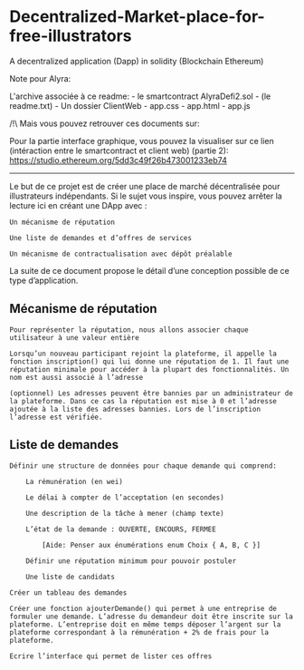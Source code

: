 # Decentralized-Market-place-for-free-illustrators
A decentralized application (Dapp) in solidity (Blockchain Ethereum)

Note pour Alyra: 

L'archive associée à ce readme:
	- le smartcontract AlyraDefi2.sol
	- (le readme.txt)
	- Un dossier ClientWeb
		- app.css
		- app.html
		- app.js

/!\ Mais vous pouvez retrouver ces documents sur:


Pour la partie interface graphique, vous pouvez la visualiser sur ce lien  (intéraction entre le smartcontract et client web) (partie 2): 
https://studio.ethereum.org/5dd3c49f26b473001233eb74


-------------------------------------------------------------------------------------------------------------------------------------------

Le but de ce projet est de créer une place de marché décentralisée pour illustrateurs indépendants. Si le sujet vous inspire, vous pouvez arrêter la lecture ici en créant une DApp avec :

    Un mécanisme de réputation

    Une liste de demandes et d’offres de services

    Un mécanisme de contractualisation avec dépôt préalable

La suite de ce document propose le détail d’une conception possible de ce type d’application.


## Mécanisme de réputation


    Pour représenter la réputation, nous allons associer chaque utilisateur à une valeur entière

    Lorsqu’un nouveau participant rejoint la plateforme, il appelle la fonction inscription() qui lui donne une réputation de 1. Il faut une réputation minimale pour accéder à la plupart des fonctionnalités. Un nom est aussi associé à l’adresse

    (optionnel) Les adresses peuvent être bannies par un administrateur de la plateforme. Dans ce cas la réputation est mise à 0 et l’adresse ajoutée à la liste des adresses bannies. Lors de l’inscription l’adresse est vérifiée.

## Liste de demandes


    Définir une structure de données pour chaque demande qui comprend:

        La rémunération (en wei)

        Le délai à compter de l’acceptation (en secondes)

        Une description de la tâche à mener (champ texte)

        L’état de la demande : OUVERTE, ENCOURS, FERMEE

            [Aide: Penser aux énumérations enum Choix { A, B, C }]

        Définir une réputation minimum pour pouvoir postuler

        Une liste de candidats

    Créer un tableau des demandes

    Créer une fonction ajouterDemande() qui permet à une entreprise de formuler une demande. L’adresse du demandeur doit être inscrite sur la plateforme. L’entreprise doit en même temps déposer l’argent sur la plateforme correspondant à la rémunération + 2% de frais pour la plateforme.

    Ecrire l’interface qui permet de lister ces offres
